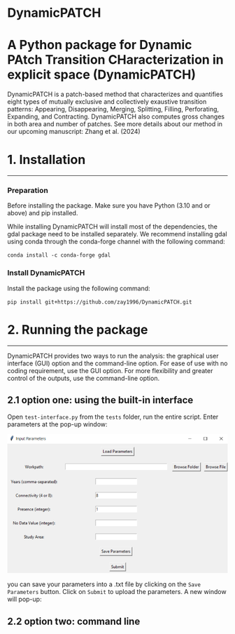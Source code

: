 # DynamicPATCH

A Python package for Dynamic PAtch Transition CHaracterization in explicit space (DynamicPATCH)
================================================================================================
DynamicPATCH is a patch-based method that characterizes and quantifies eight types of mutually exclusive and collectively exaustive transition patterns: Appearing, Disappearing, Merging, Splitting, Filling, Perforating, Expanding, and Contracting. DynamicPATCH also computes gross changes in both area and number of patches. See more details about our method in our upcoming manuscript: Zhang et al. (2024) 

# 1. Installation 
----------------------
### Preparation
Before installing the package. Make sure you have Python (3.10 and or above) and pip installed. 

While installing DynamicPATCH will install most of the dependencies, the gdal package need to be installed separately. We recommend installing gdal using conda through the conda-forge channel with the following command:
```
conda install -c conda-forge gdal
```

### Install DynamicPATCH
Install the package using the following command:
```
pip install git+https://github.com/zay1996/DynamicPATCH.git
```


# 2. Running the package 
-----------------------
DynamicPATCH provides two ways to run the analysis: the graphical user interface (GUI) option and the command-line option. For ease of use with no coding requirement, use the GUI option. For more flexibility and greater control of the outputs, use the command-line option. 

## 2.1 option one: using the built-in interface
Open `test-interface.py` from the `tests` folder, run the entire script. Enter parameters at the pop-up window:

![alt text](image.png)

you can save your parameters into a .txt file by clicking on the `Save Parameters` button. Click on `Submit` to upload the parameters. A new window will pop-up:


## 2.2 option two: command line  


